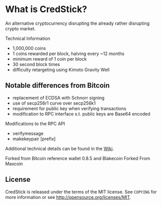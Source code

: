 What is CredStick?
==============

An alternative cryptocurrency disrupting the already rather disrupting crypto market.

Technical Information

+ 1,000,000 coins
+ 1 coins rewarded per block, halving every ~12 months
+ minimum reward of 1 coin per block
+ 30 second block times
+ difficulty retargeting using Kimoto Gravity Well

Notable differences from Bitcoin
-----------------------------

+ replacement of ECDSA with Schnorr signing
+ use of secp256r1 curve over secp256k1
+ requirement for public key when verifying transactions
+ modification to RPC interface s.t. public keys are Base64 encoded

Modifications to the RPC API
+ verifymessage <maxcoinaddress> <publickey> <signature> <message>
+ makekeypair [prefix]

Additional technical details can be found in the [Wiki](https://github.com/Max-Coin/maxcoin/wiki/_pages).

Forked from Bitcoin reference wallet 0.8.5 and Blakecoin
Forked From Maxcoin

License
------

CredStick is released under the terms of the MIT license. See `COPYING` for more
information or see http://opensource.org/licenses/MIT.
